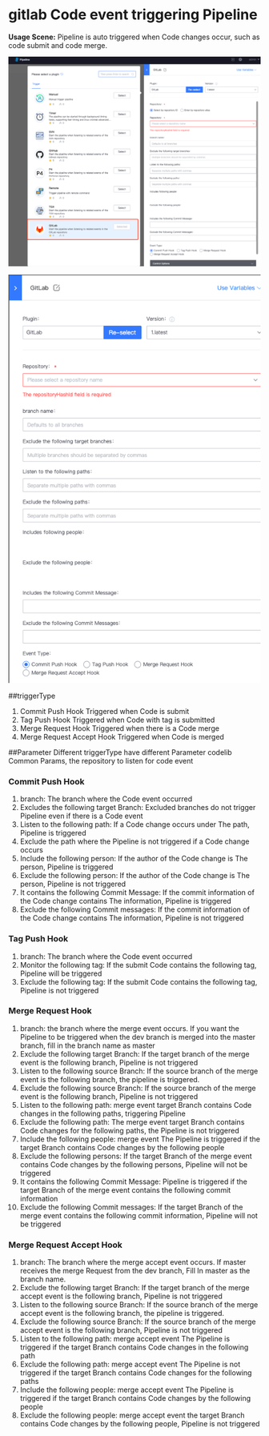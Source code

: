  # gitlab Code event triggering Pipeline 
 **Usage Scene:** Pipeline is auto triggered when Code changes occur, such as code submit and code merge. 

 ![png](../../../assets/image-trigger-gitlab-plugin.png) 

 ![png](../../../assets/image-trigger-gitlab.png) 

 ##triggerType 
 1. Commit Push Hook Triggered when Code is submit 
 2. Tag Push Hook Triggered when Code with tag is submitted 
 3. Merge Request Hook Triggered when there is a Code merge 
 4. Merge Request Accept Hook Triggered when Code is merged 

 ##Parameter 
 Different triggerType have different Parameter 
 codelib Common Params, the repository to listen for code event 

 ### Commit Push Hook 
 1. branch: The branch where the Code event occurred 
 2. Excludes the following target Branch: Excluded branches do not trigger Pipeline even if there is a Code event 
 3. Listen to the following path: If a Code change occurs under The path, Pipeline is triggered 
 4. Exclude the path where the Pipeline is not triggered if a Code change occurs 
 5. Include the following person: If the author of the Code change is The person, Pipeline is triggered 
 6. Exclude the following person: If the author of the Code change is The person, Pipeline is not triggered 
 7. It contains the following Commit Message: If the commit information of the Code change contains The information, Pipeline is triggered 
 8. Exclude the following Commit messages: If the commit information of the Code change contains The information, Pipeline is not triggered 
   
 ### Tag Push Hook 
 1. branch: The branch where the Code event occurred 
 2. Monitor the following tag: If the submit Code contains the following tag, Pipeline will be triggered 
 3. Exclude the following tag: If the submit Code contains the following tag, Pipeline is not triggered 

 ### Merge Request Hook 
 1. branch: the branch where the merge event occurs. If you want the Pipeline to be triggered when the dev branch is merged into the master branch, fill in the branch name as master 
 2. Exclude the following target Branch: If the target branch of the merge event is the following branch, Pipeline is not triggered 
 3. Listen to the following source Branch: If the source branch of the merge event is the following branch, the pipeline is triggered. 
 4. Exclude the following source Branch: If the source branch of the merge event is the following branch, Pipeline is not triggered 
 5. Listen to the following path: merge event target Branch contains Code changes in the following paths, triggering Pipeline 
 6. Exclude the following path: The merge event target Branch contains Code changes for the following paths, the Pipeline is not triggered 
 7. Include the following people: merge event The Pipeline is triggered if the target Branch contains Code changes by the following people 
 8. Exclude the following persons: If the target Branch of the merge event contains Code changes by the following persons, Pipeline will not be triggered 
 9. It contains the following Commit Message: Pipeline is triggered if the target Branch of the merge event contains the following commit information 
 10. Exclude the following Commit messages: If the target Branch of the merge event contains the following commit information, Pipeline will not be triggered 

 ### Merge Request Accept Hook 
 1. branch: The branch where the merge accept event occurs. If master receives the merge Request from the dev branch, Fill In master as the branch name. 
 2. Exclude the following target Branch: If the target branch of the merge accept event is the following branch, Pipeline is not triggered 
 3. Listen to the following source Branch: If the source branch of the merge accept event is the following branch, the pipeline is triggered. 
 4. Exclude the following source Branch: If the source branch of the merge accept event is the following branch, Pipeline is not triggered 
 5. Listen to the following path: merge accept event The Pipeline is triggered if the target Branch contains Code changes in the following path 
 6. Exclude the following path: merge accept event The Pipeline is not triggered if the target Branch contains Code changes for the following paths 
 7. Include the following people: merge accept event The Pipeline is triggered if the target Branch contains Code changes by the following people 
 8. Exclude the following people: merge accept event the target Branch contains Code changes by the following people, Pipeline is not triggered 